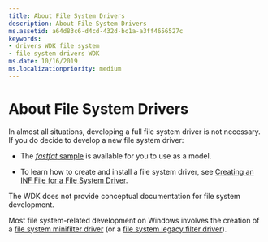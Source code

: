 ```yaml
---
title: About File System Drivers
description: About File System Drivers
ms.assetid: a64d83c6-d4cd-432d-bc1a-a3ff4656527c
keywords:
- drivers WDK file system
- file system drivers WDK
ms.date: 10/16/2019
ms.localizationpriority: medium
---
```


# About File System Drivers

In almost all situations, developing a full file system driver is not necessary. If you do decide to develop a new file system driver:

- The  [*fastfat* sample](https://docs.microsoft.com/windows-hardware/drivers/samples/file-system-driver-samples) is available for you to use as a model.

- To learn how to create and install a file system driver, see [Creating an INF File for a File System Driver](creating-an0inf-file-for-a-file-system-driver.md).

The WDK does not provide conceptual documentation for file system development.

Most file system-related development on Windows involves the creation of a [file system minifilter driver](file-system-minifilter-drivers.md) (or a [file system legacy filter driver](file-system-legacy-filter-drivers.md)).
